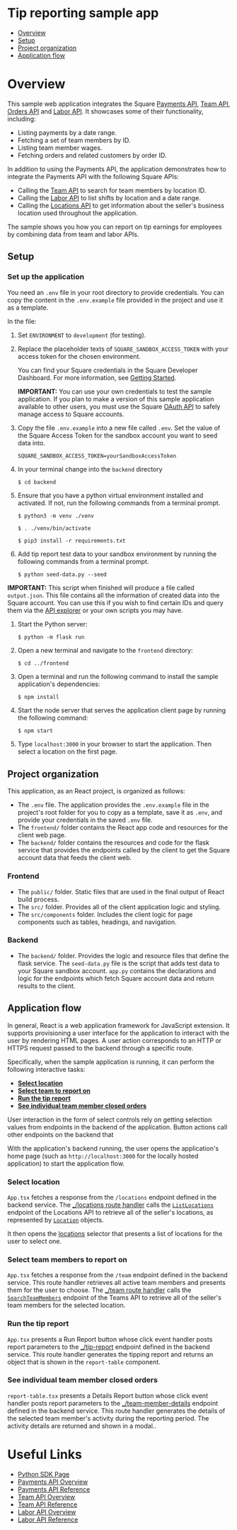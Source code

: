 
# Tip reporting sample app

* [Overview](#overview)
* [Setup](#setup)
* [Project organization](#project-organization)
* [Application flow](#application-flow)

# Overview

This sample web application integrates the Square [Payments API](https://developer.squareup.com/reference/square/bookings-api), [Team API](https://developer.squareup.com/reference/square/team-api), [Orders API](https://developer.squareup.com/reference/square/orders-api) and [Labor API](https://developer.squareup.com/reference/square/labor-api). It showcases some of their functionality, including:
 
* Listing payments by a date range.
* Fetching a set of team members by ID.
* Listing team member wages.
* Fetching orders and related customers by order ID.

In addition to using the Payments API, the application demonstrates how to integrate the Payments API with the following Square APIs:

* Calling the [Team API](https://developer.squareup.com/reference/square/team-api) to search for team members by location ID.
* Calling the [Labor API](https://developer.squareup.com/reference/square/customers-api) to list shifts by location and a date range.
* Calling the [Locations API](https://developer.squareup.com/reference/square/locations-api) to get information about the seller's business location used throughout the application.

The sample shows you how you can report on tip earnings for employees by combining data from team and labor APIs.  

## Setup

### Set up the application

You need an `.env` file in your root directory to provide credentials. You can copy the content in the `.env.example` file provided in the project and use it as a template.

In the file:
1.  Set `ENVIRONMENT` to `development` (for testing).
1.  Replace the placeholder texts of `SQUARE_SANDBOX_ACCESS_TOKEN` with your access token for the chosen environment.

    You can find your Square credentials in the Square Developer Dashboard. For more information, see [Getting Started](https://developer.squareup.com/docs/get-started#step-2-create-an-application).

    **IMPORTANT:** You can use your own credentials to test the sample application. If you plan to make a version of this sample application available to other users, you must use the Square [OAuth API](https://developer.squareup.com/docs/oauth-api/overview) to safely manage access to Square accounts.


1. Copy the file `.env.example` into a new file called `.env`. Set the value of the Square Access Token for the sandbox account you want to seed data into. 
 
    `SQUARE_SANDBOX_ACCESS_TOKEN=yourSandboxAccessToken`

1. In your terminal change into the `backend` directory
    ```bash
    $ cd backend
    ```

1. Ensure that you have a python virtual environment installed and activated. If not, run the following commands from a terminal prompt.
 
    `$ python3 -m venv ./venv`
    
    `$ . ./venv/bin/activate`
    
    `$ pip3 install -r requirements.txt`
 
1. Add tip report test data to your sandbox environment by running the following commands from a terminal prompt.
 
    `$ python seed-data.py --seed`

**IMPORTANT:** This script when finished will produce a file called `output.json`. This file contains all the information of created data into the Square account. You can use this if you wish to find certain IDs and query them via the [API explorer](https://developer.squareup.com/explorer/square) or your own scripts you may have.
 
1. Start the Python server:

   `$ python -m flask run`
1. Open a new terminal and navigate to the `frontend` directory:

   `$ cd ../frontend`
1. Open a terminal and run the following command to install the sample application's dependencies:

   `$ npm install`
1. Start the node server that serves the application client page by running the following command:
 
   `$ npm start`
 
1. Type `localhost:3000` in your browser to start the application. Then select a location on the first page.

## Project organization

This application, as an React project, is organized as follows:

* The `.env` file. The application provides the `.env.example` file in the project's root folder for you to copy as a template, save it as `.env`, and provide your credentials in the saved `.env` file.
* The `frontend/` folder contains the React app code and resources for the client web page.
* The `backend/` folder contains the resources and code for the flask service that provides the endpoints called by the client to get the Square account data that feeds the client web.

### Frontend
* The `public/` folder. Static files that are used in the final output of React build process.  
* The `src/` folder. Provides all of the client application logic and styling. 
* The `src/components` folder. Includes the client logic for page components such as tables, headings, and navigation.

### Backend
* The `backend/` folder. Provides the logic and resource files that define the flask service. The `seed-data.py` file is the script that adds test data to your Square sandbox account. `app.py` contains the declarations and logic for the endpoints which fetch Square account data and return results to the client.

## Application flow

In general, React is a web application framework for JavaScript extension. It supports provisioning a user interface for the application to interact with the user by rendering HTML pages. A user action corresponds to an HTTP or HTTPS request passed to the backend through a specific route.  

Specifically, when the sample application is running, it can perform the following interactive tasks:  

* [**Select location**](#select-location)
* [**Select team to report on**](#select-team-members-to-report-on)
* [**Run the tip report**](#run-the-tip-report)
* [**See individual team member closed orders**](#see-individual-team-member-closed-orders)

User interaction in the form of select controls rely on getting selection values from endpoints in the backend of the application. Button actions call other endpoints on the backend that 

With the application's backend running, the user opens the application's home page (such as `http://localhost:3000` for the locally hosted application) to start the application flow. 

### Select location

`App.tsx` fetches a response from the `/locations` endpoint defined in the backend service.
The [_/locations route handler](backend/app.py#L23) calls the [`ListLocations`](https://developer.squareup.com/reference/square/locations/list-locations) endpoint of the Locations API to retrieve all of the seller's locations, as represented by [`Location`](https://developer.squareup.com/reference/square/objects/Location) objects.

It then opens the [locations](frontend/src/App.tsx#86) selector that presents a list of locations for the user to select one.

### Select team members to report on

`App.tsx` fetches a response from the `/team` endpoint defined in the backend service. This route handler retrieves all active team members and presents them for the user to choose. The [_/team route handler](backend/app.py#L31) calls the [`SearchTeamMembers`](https://developer.squareup.com/reference/square/team/search-team-members) endpoint of the Teams API to retrieve all of the seller's team members for the selected location.

### Run the tip report

`App.tsx` presents a Run Report button whose click event handler posts report parameters to the [_/tip-report](backend/app.py#L64) endpoint defined in the backend service. This route handler generates the tipping report and returns an object that is shown in the `report-table` component.

### See individual team member closed orders

`report-table.tsx` presents a Details Report button whose click event handler posts report parameters to the [_/team-member-details](backend/app.py#L80) endpoint defined in the backend service. This route handler generates the details of the selected team member's activity during the reporting period. The activity details are returned and shown in a modal..

# Useful Links

* [Python SDK Page](https://developer.squareup.com/docs/sdks/python)
* [Payments API Overview](https://developer.squareup.com/docs/payments-refunds)
* [Payments API Reference](https://developer.squareup.com/reference/square/payments-api)
* [Team API Overview](https://developer.squareup.com/docs/team/overview)
* [Team API Reference](https://developer.squareup.com/reference/square/team-api)
* [Labor API Overview](https://developer.squareup.com/docs/labor-api/what-it-does)
* [Labor API Reference](https://developer.squareup.com/reference/square/labor-api)

